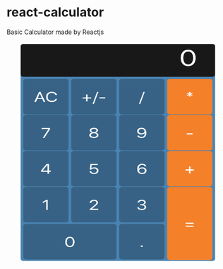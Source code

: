 # react-calculator
Basic Calculator made by Reactjs

<p align="center">
  <img width="450" height="500" src="https://github.com/melihozden/react-calculator/blob/master/githubimagecalculator.png">
</p>
